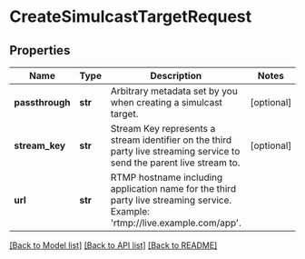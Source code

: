 # CreateSimulcastTargetRequest

## Properties
Name | Type | Description | Notes
------------ | ------------- | ------------- | -------------
**passthrough** | **str** | Arbitrary metadata set by you when creating a simulcast target. | [optional] 
**stream_key** | **str** | Stream Key represents a stream identifier on the third party live streaming service to send the parent live stream to. | [optional] 
**url** | **str** | RTMP hostname including application name for the third party live streaming service. Example: &#39;rtmp://live.example.com/app&#39;. | 

[[Back to Model list]](../README.md#documentation-for-models) [[Back to API list]](../README.md#documentation-for-api-endpoints) [[Back to README]](../README.md)


